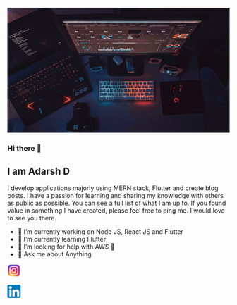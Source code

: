 ![image](https://github.com/adarsh-dayanand/adarsh-dayanand/blob/main/Banner.gif)


### Hi there 👋

## I am Adarsh D

I develop applications majorly using MERN stack, Flutter and create blog posts. I have a passion for learning and sharing my knowledge with others as public as possible. You can see a full list of what I am up to. If you found value in something I have created, please feel free to ping me. I would love to see you there.

- 🔭 I’m currently working on Node JS, React JS and Flutter
- 🌱 I’m currently learning Flutter
- 🤔 I’m looking for help with AWS 🥶
- 💬 Ask me about Anything


<a href="https://www.instagram.com/adarsh.dayanand/"><img height="30" width="30" src="https://github.com/adarsh-dayanand/adarsh-dayanand/blob/main/icons/instagram.png"></a>&nbsp;&nbsp;
  
<a href="https://www.linkedin.com/in/ad-adarsh/"><img height="30" width="30" src="https://github.com/adarsh-dayanand/adarsh-dayanand/blob/main/icons/linkedin.png?raw=true"></a>&nbsp;&nbsp;

